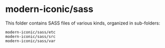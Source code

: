 # modern-iconic/sass

This folder contains SASS files of various kinds, organized in sub-folders:

    modern-iconic/sass/etc
    modern-iconic/sass/src
    modern-iconic/sass/var
